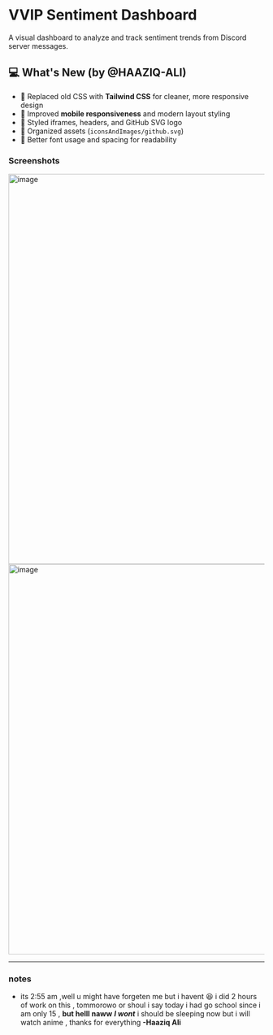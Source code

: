 # VVIP Sentiment Dashboard

A visual dashboard to analyze and track sentiment trends from Discord server messages.

## 💻 What's New (by @HAAZIQ-ALI)

- 💅 Replaced old CSS with **Tailwind CSS** for cleaner, more responsive design
- 📱 Improved **mobile responsiveness** and modern layout styling
- 🧠 Styled iframes, headers, and GitHub SVG logo
- 📂 Organized assets (`iconsAndImages/github.svg`)
- 🎨 Better font usage and spacing for readability

### Screenshots
<img width="1366" height="768" alt="image" src="https://github.com/user-attachments/assets/129c7621-9974-453c-8a92-31d0553d61f8" />

<img width="1366" height="768" alt="image" src="https://github.com/user-attachments/assets/d9ff6780-a631-4cc7-a8ed-dba6bedfdc79" />

---

### notes 
- its 2:55 am ,well u might have forgeten me but i havent 😆 i did 2 hours of work on this ,  tommorowo or shoul i say today i had go school since i am only  15  , **but helll naww** ***I wont*** i should be sleeping now but i will watch anime , thanks for everything **-Haaziq Ali**
